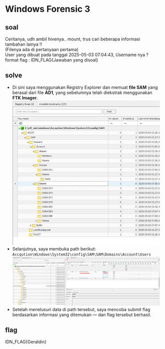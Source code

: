 # Windows Forensic 3
## soal
Ceritanya, udh ambil hivenya.. mount, trus cari beberapa informasi tambahan lainya !! \
(Filenya ada di pertanyaan pertama) \
User yang dibuat pada tanggal 2025-05-03 07:04:43, Username nya ? \
format flag : IDN_FLAG{Jawaban yang disoal}

## solve
- Di sini saya menggunakan Registry Explorer dan memuat **file SAM** yang berasal dari file **AD1**, yang sebelumnya telah diekstrak menggunakan **FTK Imager.**
  ![alt text](<images/Windows Forensic 3/image.png>)
- Selanjutnya, saya membuka path berikut: ```Accqution\Windows\System32\config\SAM\SAM\Domains\Account\Users```
  ![alt text](<images/Windows Forensic 3/image-1.png>)
- Setelah menelusuri data di path tersebut, saya mencoba submit flag berdasarkan informasi yang ditemukan — dan flag tersebut berhasil.

## flag
IDN_FLAG{Geraldin}